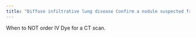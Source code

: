 ```yaml
---
title: "Diffuse infiltrative lung disease Confirm a nodule suspected from XR PTX Calcium scoring (64 slice)"
---
```

When to NOT order IV Dye for a CT scan.

